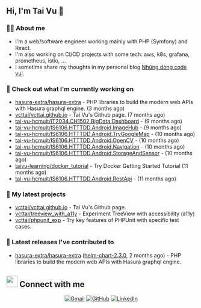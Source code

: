 ## Hi, I'm Tai Vu 👋

### :sassy_man:  About me
- I'm a web/software engineer working mainly with PHP (Symfony) and React.
- I'm also working on CI/CD projects with some tech: aws, k8s, grafana, prometheus, istio, ...
- I sometime share my thoughts in my personal blog [Những dòng code vui](https://nhungdongcodevui.com/).

### 👷 Check out what I'm currently working on

- [hasura-extra/hasura-extra](https://github.com/hasura-extra/hasura-extra) - PHP libraries to build the modern web APIs with Hasura graphql engine. (3 months ago)
- [vcttai/vcttai.github.io](https://github.com/vcttai/vcttai.github.io) - Tai Vu&#39;s Github page. (7 months ago)
- [tai-vu-hcmuit/IT2034.CH1502.BigData.Dashboard](https://github.com/tai-vu-hcmuit/IT2034.CH1502.BigData.Dashboard) -  (9 months ago)
- [tai-vu-hcmuit/IS6106.HTTTDD.Android.ImageHub](https://github.com/tai-vu-hcmuit/IS6106.HTTTDD.Android.ImageHub) -  (9 months ago)
- [tai-vu-hcmuit/IS6106.HTTTDD.Android.TryGoogleMap](https://github.com/tai-vu-hcmuit/IS6106.HTTTDD.Android.TryGoogleMap) -  (10 months ago)
- [tai-vu-hcmuit/IS6106.HTTTDD.Android.OpenCV](https://github.com/tai-vu-hcmuit/IS6106.HTTTDD.Android.OpenCV) -  (10 months ago)
- [tai-vu-hcmuit/IS6106.HTTTDD.Android.Navigation](https://github.com/tai-vu-hcmuit/IS6106.HTTTDD.Android.Navigation) -  (10 months ago)
- [tai-vu-hcmuit/IS6106.HTTTDD.Android.StorageAndSensor](https://github.com/tai-vu-hcmuit/IS6106.HTTTDD.Android.StorageAndSensor) -  (10 months ago)
- [taivu-learning/docker_tutorial](https://github.com/taivu-learning/docker_tutorial) - Try Docker Getting Started Tutorial (11 months ago)
- [tai-vu-hcmuit/IS6106.HTTTDD.Android.RestApi](https://github.com/tai-vu-hcmuit/IS6106.HTTTDD.Android.RestApi) -  (11 months ago)

### 🌱 My latest projects

- [vcttai/vcttai.github.io](https://github.com/vcttai/vcttai.github.io) - Tai Vu&#39;s Github page.
- [vcttai/treeview_with_a11y](https://github.com/vcttai/treeview_with_a11y) - Experiment TreeView with accessibility (a11y)
- [vcttai/phpunit_exp](https://github.com/vcttai/phpunit_exp) - Try key features of PHPUnit with specific test cases.

### 🔭 Latest releases I've contributed to

- [hasura-extra/hasura-extra](https://github.com/hasura-extra/hasura-extra) ([helm-chart-2.3.0](https://github.com/hasura-extra/hasura-extra/releases/tag/helm-chart-2.3.0), 2 months ago) - PHP libraries to build the modern web APIs with Hasura graphql engine.

## <img src="https://media.giphy.com/media/iY8CRBdQXODJSCERIr/giphy.gif" width="30px"> Connect with me
<p align="center">
    <a href="mailto:vcttai@gmail.com"><img img src="https://img.shields.io/badge/gmail-%23EA4335.svg?style=plastic&logo=gmail&logoColor=white" alt="Gmail"/></a>
    <a href="https://github.com/vcttai"><img src="https://img.shields.io/badge/github-%23181717.svg?style=plastic&logo=github&logoColor=white" alt="GitHub"/></a>
    <a href="https://www.linkedin.com/in/tan-tai-vu/"><img src="https://img.shields.io/badge/linkedin-%230A66C2.svg?style=plastic&logo=linkedin&logoColor=white" alt="LinkedIn"/></a>
</p>